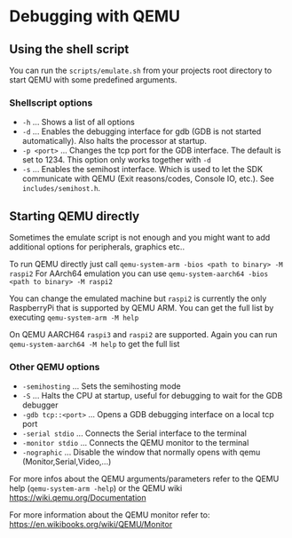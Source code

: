 # Debugging with QEMU

## Using the shell script
You can run the `scripts/emulate.sh` from your projects root directory to start QEMU with some predefined arguments.

### Shellscript options
* ``-h`` ... Shows a list of all options
* ``-d`` ... Enables the debugging interface for gdb (GDB is not started automatically). Also halts the processor at startup.
* ``-p <port>`` ... Changes the tcp port for the GDB interface. The default is set to 1234. This option only works together with ``-d``
* ``-s`` ... Enables the semihost interface. Which is used to let the SDK communicate with QEMU (Exit reasons/codes, Console IO, etc.). See ``includes/semihost.h``.

## Starting QEMU directly
Sometimes the emulate script is not enough and you might want to add additional options for peripherals, graphics etc..

To run QEMU directly just call ``qemu-system-arm -bios <path to binary> -M raspi2``
For AArch64 emulation you can use ``qemu-system-aarch64 -bios <path to binary> -M raspi2``

You can change the emulated machine but ``raspi2`` is currently the only RaspberryPi that is supported by QEMU ARM. You can get the full list by executing ``qemu-system-arm -M help``

On QEMU AARCH64 ``raspi3`` and ``raspi2`` are supported. Again you can run ``qemu-system-aarch64 -M help`` to get the full list

### Other QEMU options
* ``-semihosting`` ... Sets the semihosting mode
* ``-S`` ... Halts the CPU at startup, useful for debugging to wait for the GDB debugger
* ``-gdb tcp::<port>`` ... Opens a GDB debugging interface on a local tcp port
* ``-serial stdio`` ... Connects the Serial interface to the terminal
* ``-monitor stdio`` ... Connects the QEMU monitor to the terminal
* ``-nographic`` ... Disable the window that normally opens with qemu (Monitor,Serial,Video,...)

For more infos about the QEMU arguments/parameters refer to the QEMU help (``qemu-system-arm -help``) or the QEMU wiki https://wiki.qemu.org/Documentation


For more information about the QEMU monitor refer to: https://en.wikibooks.org/wiki/QEMU/Monitor